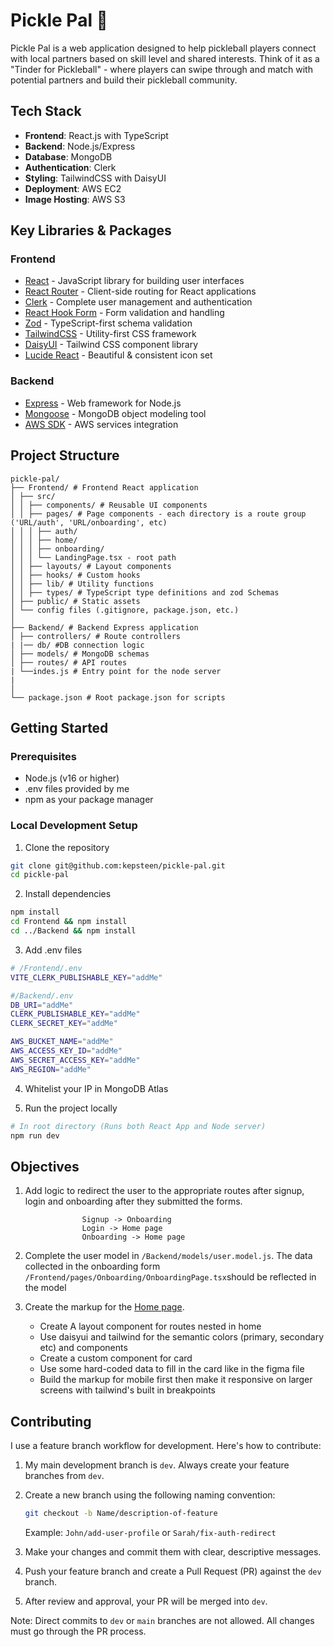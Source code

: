 # Pickle Pal 🏓

Pickle Pal is a web application designed to help pickleball players connect with local partners based on skill level and shared interests. Think of it as a "Tinder for Pickleball" - where players can swipe through and match with potential partners and build their pickleball community.

## Tech Stack

- **Frontend**: React.js with TypeScript
- **Backend**: Node.js/Express
- **Database**: MongoDB
- **Authentication**: Clerk
- **Styling**: TailwindCSS with DaisyUI
- **Deployment**: AWS EC2
- **Image Hosting**: AWS S3

## Key Libraries & Packages

### Frontend

- [React](https://react.dev/) - JavaScript library for building user interfaces
- [React Router](https://reactrouter.com/) - Client-side routing for React applications
- [Clerk](https://clerk.com/) - Complete user management and authentication
- [React Hook Form](https://react-hook-form.com/) - Form validation and handling
- [Zod](https://zod.dev/) - TypeScript-first schema validation
- [TailwindCSS](https://tailwindcss.com/) - Utility-first CSS framework
- [DaisyUI](https://daisyui.com/) - Tailwind CSS component library
- [Lucide React](https://lucide.dev/) - Beautiful & consistent icon set

### Backend

- [Express](https://expressjs.com/) - Web framework for Node.js
- [Mongoose](https://mongoosejs.com/) - MongoDB object modeling tool
- [AWS SDK](https://aws.amazon.com/sdk-for-javascript/) - AWS services integration

## Project Structure

```
pickle-pal/
├── Frontend/ # Frontend React application
│ ├── src/
│ │ ├── components/ # Reusable UI components
│ │ ├── pages/ # Page components - each directory is a route group ('URL/auth', 'URL/onboarding', etc)
│ │ │ ├── auth/
│ │ │ ├── home/
│ │ │ ├── onboarding/
│ │ │ └── LandingPage.tsx - root path
│ │ ├── layouts/ # Layout components
│ │ ├── hooks/ # Custom hooks
│ │ ├── lib/ # Utility functions
│ │ ├── types/ # TypeScript type definitions and zod Schemas
│ ├── public/ # Static assets
│ └── config files (.gitignore, package.json, etc.)
│
├── Backend/ # Backend Express application
│ ├── controllers/ # Route controllers
| |── db/ #DB connection logic
│ ├── models/ # MongoDB schemas
│ ├── routes/ # API routes
| └──indes.js # Entry point for the node server
|
│
└── package.json # Root package.json for scripts
```

## Getting Started

### Prerequisites

- Node.js (v16 or higher)
- .env files provided by me
- npm as your package manager

### Local Development Setup

1. Clone the repository

```bash
git clone git@github.com:kepsteen/pickle-pal.git
cd pickle-pal

```

2. Install dependencies

```bash
npm install
cd Frontend && npm install
cd ../Backend && npm install
```

3. Add .env files

```bash
# /Frontend/.env
VITE_CLERK_PUBLISHABLE_KEY="addMe"

#/Backend/.env
DB_URI="addMe"
CLERK_PUBLISHABLE_KEY="addMe"
CLERK_SECRET_KEY="addMe"

AWS_BUCKET_NAME="addMe"
AWS_ACCESS_KEY_ID="addMe"
AWS_SECRET_ACCESS_KEY="addMe"
AWS_REGION="addMe"
```

4. Whitelist your IP in MongoDB Atlas

5. Run the project locally

```bash
# In root directory (Runs both React App and Node server)
npm run dev
```

## Objectives

1. Add logic to redirect the user to the appropriate routes after signup, login and onboarding after they submitted the forms.

```
				Signup -> Onboarding
				Login -> Home page
				Onboarding -> Home page
```

2. Complete the user model in `/Backend/models/user.model.js`. The data collected in the onboarding form `/Frontend/pages/Onboarding/OnboardingPage.tsx`should be reflected in the model

3. Create the markup for the [Home page](https://www.figma.com/design/eTfZdHbhLsu0nSbBbhJQuv/Pickle-Pal?node-id=5-2&t=NkHUOe3wq25Bh5PB-4).
   - Create A layout component for routes nested in home
   - Use daisyui and tailwind for the semantic colors (primary, secondary etc) and components
   - Create a custom component for card
   - Use some hard-coded data to fill in the card like in the figma file
   - Build the markup for mobile first then make it responsive on larger screens with tailwind's built in breakpoints

## Contributing

I use a feature branch workflow for development. Here's how to contribute:

1. My main development branch is `dev`. Always create your feature branches from `dev`.

2. Create a new branch using the following naming convention:

   ```bash
   git checkout -b Name/description-of-feature
   ```

   Example: `John/add-user-profile` or `Sarah/fix-auth-redirect`

3. Make your changes and commit them with clear, descriptive messages.

4. Push your feature branch and create a Pull Request (PR) against the `dev` branch.

5. After review and approval, your PR will be merged into `dev`.

Note: Direct commits to `dev` or `main` branches are not allowed. All changes must go through the PR process.
